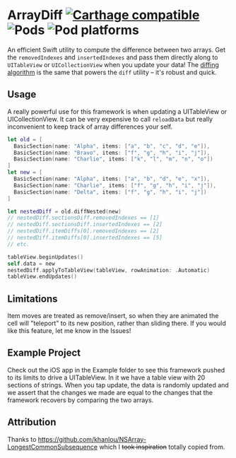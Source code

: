 # ArrayDiff [![Carthage compatible](https://img.shields.io/badge/Carthage-compatible-4BC51D.svg?style=flat)](https://github.com/Carthage/Carthage) ![Pods](https://cocoapod-badges.herokuapp.com/v/ArrayDiff/badge.png) ![Pod platforms](https://cocoapod-badges.herokuapp.com/p/ArrayDiff/badge.png)

An efficient Swift utility to compute the difference between two arrays. Get the `removedIndexes` and `insertedIndexes` and pass them directly along to `UITableView` or `UICollectionView` when you update your data! The [diffing algorithm](https://en.wikipedia.org/wiki/Longest_common_subsequence_problem) is the same that powers the `diff` utility – it's robust and quick.

## Usage

A really powerful use for this framework is when updating a UITableView or UICollectionView. It can be very expensive to call `reloadData` but really inconvenient to keep track of array differences your self.

```swift
let old = [
  BasicSection(name: "Alpha", items: ["a", "b", "c", "d", "e"]),
  BasicSection(name: "Bravo", items: ["f", "g", "h", "i", "j"]),
  BasicSection(name: "Charlie", items: ["k", "l", "m", "n", "o"])
]
let new = [
  BasicSection(name: "Alpha", items: ["a", "b", "d", "e", "x"]),
  BasicSection(name: "Charlie", items: ["f", "g", "h", "i", "j"]),
  BasicSection(name: "Delta", items: ["f", "g", "h", "i", "j"])
]

let nestedDiff = old.diffNested(new)
// nestedDiff.sectionsDiff.removedIndexes == [1]
// nestedDiff.sectionsDiff.insertedIndexes == [2]
// nestedDiff.itemDiffs[0].removedIndexes == [2]
// nestedDiff.itemDiffs[0].insertedIndexes == [5]
// etc.

tableView.beginUpdates()
self.data = new
nestedDiff.applyToTableView(tableView, rowAnimation: .Automatic)
tableView.endUpdates()
```

## Limitations

Item moves are treated as remove/insert, so when they are animated the cell will "teleport" to its new position, rather than sliding there. If you would like this feature, let me know in the Issues!

## Example Project

Check out the iOS app in the Example folder to see this framework pushed to its limits to drive a UITableView. In it we have a table view with 20 sections of strings. When you tap update, the data is randomly updated and we assert that the changes we made are equal to the changes that the framework recovers by comparing the two arrays.

## Attribution

Thanks to https://github.com/khanlou/NSArray-LongestCommonSubsequence which I ~~took inspiration~~ totally copied from.
